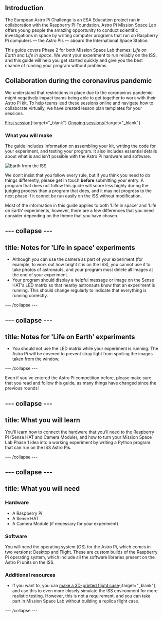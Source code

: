 ## Introduction

The European Astro Pi Challenge is an ESA Education project run in collaboration with the Raspberry Pi Foundation. Astro Pi Mission Space Lab offers young people the amazing opportunity to conduct scientific investigations in space by writing computer programs that run on Raspberry Pi computers — the Astro Pis — aboard the International Space Station.

This guide covers Phase 2 for both Mission Space Lab themes: _Life on Earth_ and _Life in space_. We want your experiment to run reliably on the ISS, and this guide will help you get started quickly and give you the best chance of running your program without problems.

## Collaboration during the coronavirus pandemic

We understand that restrictions in place due to the coronavirus pandemic might negatively impact teams being able to get together to work with their Astro Pi kit. To help teams lead these sessions online and navigate how to collaborate virtually, we have created lesson plan templates for your sessions.

[First session](https://rpf.io/first-session-spacelab){:target="_blank"}
[Ongoing sessions](https://rpf.io/ongoing-sessions-spacelab){:target="_blank"}

### What you will make

The guide includes information on assembling your kit, writing the code for your experiment, and testing your program. It also includes essential details about what is and isn’t possible with the Astro Pi hardware and software.

![Earth from the ISS](images/ap1.gif)

We don’t insist that you follow every rule, but if you think you need to do things differently, please get in touch **before** submitting your entry. A program that does not follow this guide will score less highly during the judging process than a program that does, and it may not progress to the next phase if it cannot be run easily on the ISS without modification.   

Most of the information in this guide applies to both 'Life in space' and 'Life on Earth' experiments, however, there are a few differences that you need consider depending on the theme that you have chosen.

--- collapse ---
---
title: Notes for 'Life in space' experiments
---

+ Although you can use the camera as part of your experiment (for example, to work out how bright it is on the ISS), you cannot use it to take photos of astronauts, and your program must delete all images at the end of your experiment.
+ Your program should display a helpful message or image on the Sense HAT's LED matrix so that nearby astronauts know that an experiment is running. This should change regularly to indicate that everything is running correctly.

--- /collapse ---

--- collapse ---
---
title: Notes for 'Life on Earth' experiments
---

+ You should not use the LED matrix while your experiment is running. The Astro Pi will be covered to prevent stray light from spoiling the images taken from the window.

--- /collapse ---

Even if you’ve entered the Astro Pi competition before, please make sure that you read and follow this guide, as many things have changed since the previous rounds!

--- collapse ---
---
title: What you will learn
---

You'll learn how to connect the hardware that you'll need to the Raspberry Pi (Sense HAT and Camera Module), and how to turn your Mission Space Lab Phase 1 idea into a working experiment by writing a Python program that can run on the ISS Astro Pis.

--- /collapse ---

--- collapse ---
---
title: What you will need
---
### Hardware

+ A Raspberry Pi
+ A Sense HAT
+ A Camera Module (if necessary for your experiment)

### Software

You will need the operating system (OS) for the Astro Pi, which comes in two versions: Desktop and Flight. These are custom builds of the Raspberry Pi operating system, which include all the software libraries present on the Astro Pi units on the ISS.

### Additional resources

+ If you want to, you can [make a 3D-printed flight case](https://projects.raspberrypi.org/en/projects/astro-pi-flight-case){:target="_blank"}, and use this to even more closely simulate the ISS environment for more realistic testing. However, this is not a requirement, and you can take part in Mission Space Lab without building a replica flight case.

--- /collapse ---
